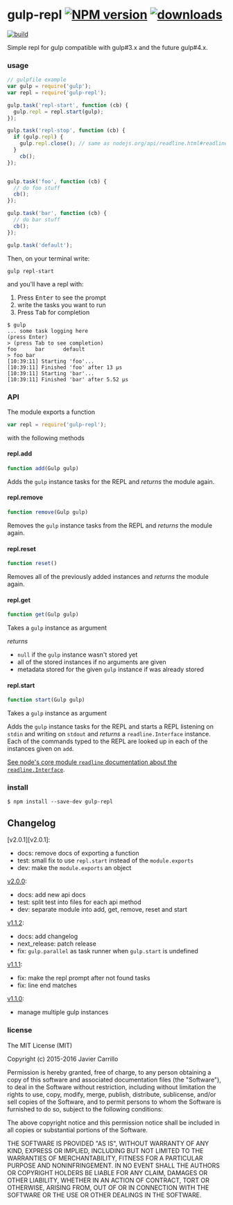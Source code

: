 # gulp-repl [![NPM version][b-version]][x-npm] [![downloads][badge-downloads]][x-npm]

[![build][b-build]][x-travis]

Simple repl for gulp compatible with gulp#3.x and the future gulp#4.x.

### usage

```js
// gulpfile example
var gulp = require('gulp');
var repl = require('gulp-repl');

gulp.task('repl-start', function (cb) {
  gulp.repl = repl.start(gulp);
});

gulp.task('repl-stop', function (cb) {
  if (gulp.repl) {
    gulp.repl.close(); // same as nodejs.org/api/readline.html#readline_rl_close
  }
	cb();
});


gulp.task('foo', function (cb) {
  // do foo stuff
  cb();
});

gulp.task('bar', function (cb) {
  // do bar stuff
  cb();
});

gulp.task('default');
```

Then, on your terminal write:

```
gulp repl-start
```

and you'll have a repl with:

1. Press <kbd>Enter</kbd> to see the prompt
1. write the tasks you want to run
1. Press <kbd>Tab</kbd> for completion

```
$ gulp
... some task logging here
(press Enter)
> (press Tab to see completion)
foo      bar      default
> foo bar
[10:39:11] Starting 'foo'...
[10:39:11] Finished 'foo' after 13 μs
[10:39:11] Starting 'bar'...
[10:39:11] Finished 'bar' after 5.52 μs
```

### API

The module exports a function

```js
var repl = require('gulp-repl');
```

with the following methods

#### repl.add

```js
function add(Gulp gulp)
```

Adds the `gulp` instance tasks for the REPL and _returns_ the module again.

#### repl.remove

```js
function remove(Gulp gulp)
```

Removes the `gulp` instance tasks from the REPL and _returns_ the module again.

#### repl.reset

```js
function reset()
```

Removes all of the previously added instances and _returns_ the module again.

#### repl.get

```js
function get(Gulp gulp)
```

Takes a `gulp` instance as argument

_returns_
- `null` if the `gulp` instance wasn't stored yet
- all of the stored instances if no arguments are given
- metadata stored for the given `gulp` instance if was already stored

#### repl.start

```js
function start(Gulp gulp)
```

Takes a `gulp` instance as argument

Adds the `gulp` instance tasks for the REPL and starts a REPL listening on `stdin` and writing on `stdout` and _returns_ a `readline.Interface` instance. Each of the commands typed to the REPL are looked up in each of the instances given on `add`.

[See node's core module `readline` documentation about the `readline.Interface`](https://nodejs.org/api/readline.html).


### install

```
$ npm install --save-dev gulp-repl
```

## Changelog

[v2.0.1][v2.0.1]:
- docs: remove docs of exporting a function
- test: small fix to use `repl.start` instead of the `module.exports`
- dev: make the `module.exports` an object

[v2.0.0][v2.0.0]:
- docs: add new api docs
- test: split test into files for each api method
- dev: separate module into add, get, remove, reset and start

[v1.1.2][v1.1.2]:

- docs: add changelog
- next_release: patch release
- fix: `gulp.parallel` as task runner when `gulp.start` is undefined

[v1.1.1][v1.1.1]:

- fix: make the repl prompt after not found tasks
- fix: line end matches

[v1.1.0][v1.1.0]:
- manage multiple gulp instances

### license

The MIT License (MIT)

Copyright (c) 2015-2016 Javier Carrillo

Permission is hereby granted, free of charge, to any person obtaining a copy of this software and associated documentation files (the "Software"), to deal in the Software without restriction, including without limitation the rights to use, copy, modify, merge, publish, distribute, sublicense, and/or sell copies of the Software, and to permit persons to whom the Software is furnished to do so, subject to the following conditions:

The above copyright notice and this permission notice shall be included in all copies or substantial portions of the Software.

THE SOFTWARE IS PROVIDED "AS IS", WITHOUT WARRANTY OF ANY KIND, EXPRESS OR IMPLIED, INCLUDING BUT NOT LIMITED TO THE WARRANTIES OF MERCHANTABILITY, FITNESS FOR A PARTICULAR PURPOSE AND NONINFRINGEMENT. IN NO EVENT SHALL THE AUTHORS OR COPYRIGHT HOLDERS BE LIABLE FOR ANY CLAIM, DAMAGES OR OTHER LIABILITY, WHETHER IN AN ACTION OF CONTRACT, TORT OR OTHERWISE, ARISING FROM, OUT OF OR IN CONNECTION WITH THE SOFTWARE OR THE USE OR OTHER DEALINGS IN THE SOFTWARE.

<!-- links -->
[x-npm]: https://npmjs.com/gulp-repl
[x-travis]: https://travis-ci.org/stringparser/gulp-repl/builds

[b-build]: https://travis-ci.org/stringparser/gulp-repl.svg?branch=master
[b-version]: http://img.shields.io/npm/v/gulp-repl.svg?style=flat-square
[badge-downloads]: http://img.shields.io/npm/dm/gulp-repl.svg?style=flat-square


[v2.0.0]: https://github.com/stringparser/gulp-repl/commit/be44875927a42d8f08dcafa7984db0bfc423e0a3
[v1.1.2]: https://github.com/stringparser/gulp-repl/commit/572df8ce7cd9d4edd3a2190de021381671a295f0
[v1.1.1]: https://github.com/stringparser/gulp-repl/commit/6f4655ca1a667ca04d2a668a175055f9b4437d65
[v1.1.0]: https://github.com/stringparser/gulp-repl/commit/71a2301233a92d68dbfd7e7a1493a38be72d0a0e
